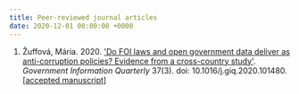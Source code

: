 ```yaml
---
title: Peer-reviewed journal articles
date: 2020-12-01 00:00:00 +0000
---
```


1. Žuffová, Mária. 2020. ['Do FOI laws and open government data deliver as anti-corruption policies? Evidence from a cross-country study'](https://www.sciencedirect.com/science/article/pii/S0740624X1930560X). *Government Information Quarterly* 37(3). doi: 10.1016/j.giq.2020.101480. [[accepted manuscript]](https://github.com/mariazuffova/jekyll-profile-site/tree/master/assets/downloads/zuffova_accepted_manuscript_GIQ.pdf)